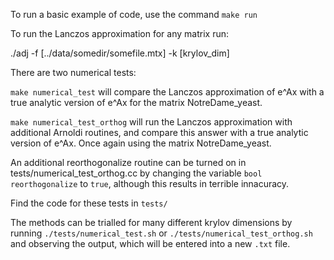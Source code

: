 To run a basic example of code, use the command ```make run```

To run the Lanczos approximation for any matrix run:

./adj -f [../data/somedir/somefile.mtx] -k [krylov_dim]

There are two numerical tests:

```make numerical_test``` will compare the Lanczos approximation of e^Ax with a true analytic version of e^Ax for the matrix NotreDame_yeast.

```make numerical_test_orthog``` will run the Lanczos approximation with additional Arnoldi routines, and compare this answer with a true analytic version of e^Ax. Once again using the matrix NotreDame_yeast.

An additional reorthogonalize routine can be turned on in tests/numerical_test_orthog.cc by changing the variable ```bool reorthogonalize``` to ```true```, although this results in terrible innacuracy.

Find the code for these tests in ```tests/```

The methods can be trialled for many different krylov dimensions by running ```./tests/numerical_test.sh``` or ```./tests/numerical_test_orthog.sh``` and observing the output, which will be entered into a new ```.txt``` file.

